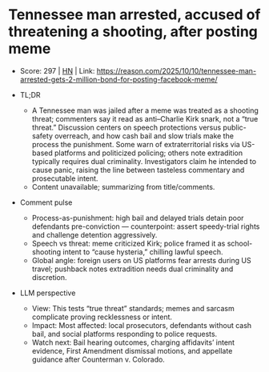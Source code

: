 # Tennessee man arrested, accused of threatening a shooting, after posting meme

- Score: 297 | [HN](https://news.ycombinator.com/item?id=45551352) | Link: https://reason.com/2025/10/10/tennessee-man-arrested-gets-2-million-bond-for-posting-facebook-meme/

- TL;DR
  - A Tennessee man was jailed after a meme was treated as a shooting threat; commenters say it read as anti–Charlie Kirk snark, not a “true threat.” Discussion centers on speech protections versus public-safety overreach, and how cash bail and slow trials make the process the punishment. Some warn of extraterritorial risks via US-based platforms and politicized policing; others note extradition typically requires dual criminality. Investigators claim he intended to cause panic, raising the line between tasteless commentary and prosecutable intent.
  - Content unavailable; summarizing from title/comments.

- Comment pulse
  - Process-as-punishment: high bail and delayed trials detain poor defendants pre-conviction — counterpoint: assert speedy-trial rights and challenge detention aggressively.
  - Speech vs threat: meme criticized Kirk; police framed it as school-shooting intent to “cause hysteria,” chilling lawful speech.
  - Global angle: foreign users on US platforms fear arrests during US travel; pushback notes extradition needs dual criminality and discretion.

- LLM perspective
  - View: This tests “true threat” standards; memes and sarcasm complicate proving recklessness or intent.
  - Impact: Most affected: local prosecutors, defendants without cash bail, and social platforms responding to police requests.
  - Watch next: Bail hearing outcomes, charging affidavits’ intent evidence, First Amendment dismissal motions, and appellate guidance after Counterman v. Colorado.
